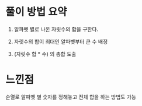 # 풀이 방법 요약

1. 알파벳 별로 나온 자릿수의 합을 구한다.

2. 자릿수의 합이 최대인 알파벳부터 큰 수 배정

3. (자릿수 합 * 수) 의 총합 도출

# 느낀점

순열로 알파벳 별 숫자를 정해놓고 전체 합을 하는 방법도 가능
